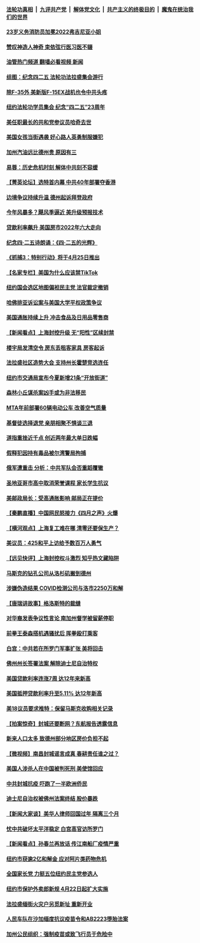 ####  [法轮功真相](../../../../basic/blob/master/README.md?t=04242101) &nbsp;|&nbsp; [九评共产党](../../../../9ping.md/blob/master/README.md?t=04242101) &nbsp;|&nbsp; [解体党文化](../../../../jtdwh.md/blob/master/README.md?t=04242101)  &nbsp;|&nbsp; [共产主义的终极目的](../../../../gczydzjmd.md/blob/master/README.md?t=04242101) &nbsp;|&nbsp; [魔鬼在统治我们的世界](../../../../mgztzwmdsj.md/blob/master/README.md?t=04242101) 

#### [23岁义务消防员加冕2022弗吉尼亚小姐](../pages/nsc412/n13718944.md?t=04242101) 

#### [赞叹神造人神奇 束依弦行医习医不辍](../pages/nsc412/n13719046.md?t=04242101) 

#### [油管热门频道 翻墙必看视频 新闻](http://78.141.244.201:81/youtube.html?04242101)

#### [组图：纪念四二五 法轮功法拉盛集会游行](../pages/nsc412/n13718731.md?t=04242101) 

#### [除F-35外 美新版F-15EX战机也令中共头疼](../pages/nsc412/n13709315.md?t=04242101) 

#### [纽约法轮功学员集会  纪念“四二五”23周年](../pages/nsc412/n13718986.md?t=04242101) 

#### [美任职最长的共和党参议员哈奇去世](../pages/nsc412/n13718938.md?t=04242101) 

#### [美国女孩当街遇袭 好心路人英勇制服嫌犯](../pages/nsc412/n13718600.md?t=04242101) 

#### [加州汽油远比德州贵 原因有三](../pages/nsc412/n13718649.md?t=04242101) 

#### [易蓉：历史危机时刻  解体中共刻不容缓](../pages/nsc412/n13718738.md?t=04242101) 

#### [【菁英论坛】选特首内幕 中共40年部署夺香港](../pages/nsc412/n13718678.md?t=04242101) 

#### [边境争议持续升温 德州起诉拜登政府](../pages/nsc412/n13718686.md?t=04242101) 

#### [今年风暴多？飓风季逼近  美升级预报技术](../pages/nsc412/n13718650.md?t=04242101) 

#### [贷款利率飙升 美国房市2022年六大走向](../pages/nsc412/n13718618.md?t=04242101) 

#### [纪念四‧二五诗朗诵：《四‧二五的光辉》](../pages/nsc412/n13718666.md?t=04242101) 

#### [《抓捕3：特别行动》将于4月25日推出](../pages/nsc412/n13717350.md?t=04242101) 

#### [【名家专栏】美国为什么应该禁TikTok](../pages/nsc412/n13718106.md?t=04242101) 

#### [纽约国会选区地图偏袒民主党 法官裁定撤销](../pages/nsc412/n13718246.md?t=04242101) 

#### [哈佛排亚诉讼案与美国大学平权政策争议](../pages/nsc412/n13718226.md?t=04242101) 

#### [美国通胀持续上升 冲击食品及日用品零售商](../pages/nsc412/n13718539.md?t=04242101) 

#### [【新闻看点】上海封控升级 无“阳性”区续封禁](../pages/nsc412/n13717941.md?t=04242101) 

#### [楼宇局发清空令 房东丢租客家具  房客起诉](../pages/nsc412/n13718268.md?t=04242101) 

#### [法拉盛社区造势大会 支持州长霍楚竞选连任](../pages/nsc412/n13718276.md?t=04242101) 

#### [纽约市交通局宣布今夏新增21条“开放街道”](../pages/nsc412/n13718273.md?t=04242101) 

#### [森林小丘谋杀案凶手或为非法移民](../pages/nsc412/n13718266.md?t=04242101) 

#### [MTA年前部署60辆电动公车 改善空气质量](../pages/nsc412/n13718271.md?t=04242101) 

#### [基督徒选择退党  亲朋相聚不惧谈三退](../pages/nsc412/n13718257.md?t=04242101) 

#### [道指重挫近千点 创近两年最大单日跌幅](../pages/nsc412/n13717971.md?t=04242101) 

#### [假释犯因持有毒品被尔湾警局拘捕](../pages/nsc412/n13718162.md?t=04242101) 

#### [俄军遭重击 分析：中共军队会否重蹈覆辙](../pages/nsc412/n13717967.md?t=04242101) 

#### [圣地亚哥市高中取消荣誉课程 家长学生抗议](../pages/nsc412/n13718151.md?t=04242101) 

#### [美邮政局长：受高通胀影响 邮局正在提价](../pages/nsc412/n13717984.md?t=04242101) 

#### [【秦鹏直播】中国网民怒接力《四月之声》火爆](../pages/nsc412/n13718036.md?t=04242101) 

#### [【横河观点】上海复工难在哪 清零还要保生产？](../pages/nsc412/n13718040.md?t=04242101) 

#### [美议员：425和平上访给予数百万人勇气](../pages/nsc412/n13717969.md?t=04242101) 

#### [【远见快评】上海封控权斗激烈 知乎热文藏陷阱](../pages/nsc412/n13718019.md?t=04242101) 

#### [马斯克的钻孔公司从洛杉矶搬到德州](../pages/nsc412/n13718052.md?t=04242101) 

#### [涉嫌伪造结果 COVID检测公司与洛市2250万和解](../pages/nsc412/n13717948.md?t=04242101) 

#### [【唐瑞讲故事】格洛斯特的裁缝](../pages/nsc412/n13718047.md?t=04242101) 

#### [对华裔发表争议性言论 南加州督学被留薪停职](../pages/nsc412/n13717575.md?t=04242101) 

#### [前拳王泰森搭机遇骚扰后 挥拳殴打乘客](../pages/nsc412/n13717970.md?t=04242101) 

#### [白宫：中共若在所罗门军事扩张 美将回击](../pages/nsc412/n13717961.md?t=04242101) 

#### [佛州州长签署法案 解除迪士尼自治特权](../pages/nsc412/n13717956.md?t=04242101) 

#### [美国贷款利率连涨7周 达12年来新高](../pages/nsc412/n13717931.md?t=04242101) 

#### [美国抵押贷款利率升至5.11% 达12年新高](../pages/nsc412/n13717863.md?t=04242101) 

#### [美18议员要求推特：保留马斯克收购相关记录](../pages/nsc412/n13717868.md?t=04242101) 

#### [【拍案惊奇】封城还要断网？东航报告透露信息](../pages/nsc412/n13717915.md?t=04242101) 

#### [新来人口太多 致德州部分地区房价负担不起](../pages/nsc412/n13717899.md?t=04242101) 

#### [【微视频】南昌封城谣言成真 春耕责任谁之过？](../pages/nsc412/n13717877.md?t=04242101) 

#### [美国人涉杀人在中国被判死刑 美使馆回应](../pages/nsc412/n13717836.md?t=04242101) 

#### [中共封城抗疫 吓跑了一半欧洲侨民](../pages/nsc412/n13717854.md?t=04242101) 

#### [迪士尼自治权被佛州法案终结 股价暴跌](../pages/nsc412/n13717248.md?t=04242101) 

#### [【新闻大家谈】美华人律师回国过年 隔离三个月](../pages/nsc412/n13717388.md?t=04242101) 

#### [忧中共破坏太平洋稳定 白宫高官访所罗门](../pages/nsc412/n13717718.md?t=04242101) 

#### [【新闻看点】孙春兰再放话 传江南船厂疫情严重](../pages/nsc412/n13717213.md?t=04242101) 

#### [纽约市获逾2亿和解金 应对阿片类药物危机](../pages/nsc412/n13717463.md?t=04242101) 

#### [全国家长党 力挺五位纽约民主党参选人](../pages/nsc412/n13717466.md?t=04242101) 

#### [纽约市保护外卖郎新规 4月22日起扩大实施](../pages/nsc412/n13717438.md?t=04242101) 

#### [法拉盛缅街火灾户另觅新址 重新开业](../pages/nsc412/n13717445.md?t=04242101) 

#### [人民车队在沙加缅度抗议疫苗令和AB2223堕胎法案](../pages/nsc412/n13717422.md?t=04242101) 

#### [加州公民组织：强制疫苗或致飞行员于危险中](../pages/nsc412/n13717395.md?t=04242101) 

<img src='http://gfw-breaker.win/goodnews/indexes/nsc412.md' width='0px' height='0px'/>
